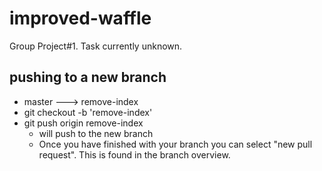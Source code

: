 # improved-waffle
Group Project#1. Task currently unknown.

##  pushing to a new branch

*   master ---> remove-index
*   git checkout -b 'remove-index'
*   git push origin remove-index
    -   will push to the new branch
    -   Once you have finished with your branch you can select "new pull request". This is found in the branch overview.


